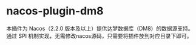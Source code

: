 # nacos-plugin-dm8
本插件为 Nacos（2.2.0 版本及以上）提供达梦数据库（DM8）的数据源支持。通过 SPI 机制实现，无需修改nacos源码，只需要将插件放到对应目录下即可。
